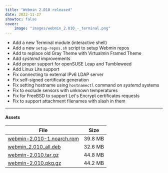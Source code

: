 ```yaml
---
title: "Webmin 2.010 released"
date: 2022-11-27
showtoc: false
cover:
    image: "images/webmin_2.010_-_terminal.png"
---
```


* Add a new Terminal module (interactive shell)
* Add a new `setup-repos.sh` script to setup Webmin repos
* Add to replace old Gray Theme with Virtualmin Framed Theme
* Add _systemd_ improvements
* Add proper support for openSUSE Leap and Tumbleweed
* Add Linux Lite support
* Fix connecting to external IPv6 LDAP server
* Fix self-signed certificate generation
* Fix setting hostname using `hostnamectl` command on _systemd_ systems
* Fix to exclude sensors with unknown temperatures
* Fix for FreeBSD to support Let's Encrypt certificates requests
* Fix to support attachment filenames with slash in them

---

#### Assets

| File                       | Size |
| -------------------------- | -----|
|[webmin-2.010-1.noarch.rpm](https://github.com/webmin/webmin/releases/download/2.010/webmin-2.010-1.noarch.rpm) | 39.8 MB |
|[webmin_2.010_all.deb](https://github.com/webmin/webmin/releases/download/2.010/webmin_2.010_all.deb) | 32.6 MB |
|[webmin-2.010.tar.gz](https://github.com/webmin/webmin/releases/download/2.010/webmin-2.010.tar.gz) | 44.8 MB |
|[webmin-2.010.pkg.gz](https://github.com/webmin/webmin/releases/download/2.010/webmin-2.010.pkg.gz) | 44.2 MB |
